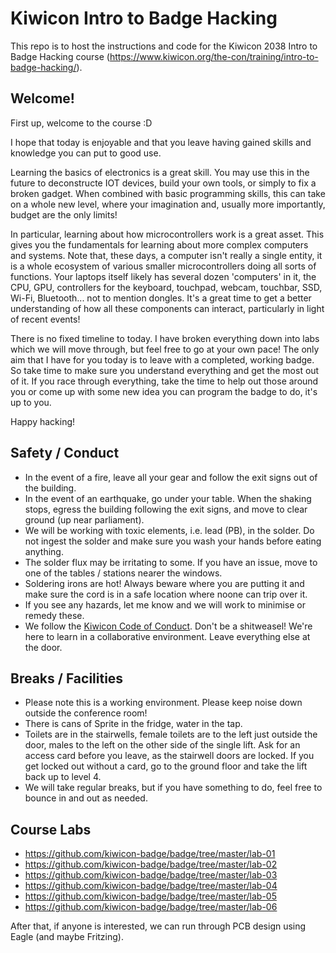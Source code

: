 # Kiwicon Intro to Badge Hacking

This repo is to host the instructions and code for the Kiwicon 2038 Intro to Badge Hacking course (https://www.kiwicon.org/the-con/training/intro-to-badge-hacking/).

## Welcome!

First up, welcome to the course :D

I hope that today is enjoyable and that you leave having gained skills and knowledge you can put to good use.

Learning the basics of electronics is a great skill. You may use this in the future to deconstructe IOT devices, build your own tools, or simply to fix a broken gadget. When combined with basic programming skills, this can take on a whole new level, where your imagination and, usually more importantly, budget are the only limits!

In particular, learning about how microcontrollers work is a great asset. This gives you the fundamentals for learning about more complex computers and systems. Note that, these days, a computer isn't really a single entity, it is a whole ecosystem of various smaller microcontrollers doing all sorts of functions. Your laptops itself likely has several dozen 'computers' in it, the CPU, GPU, controllers for the keyboard, touchpad, webcam, touchbar, SSD, Wi-Fi, Bluetooth... not to mention dongles. It's a great time to get a better understanding of how all these components can interact, particularly in light of recent events!

There is no fixed timeline to today. I have broken everything down into labs which we will move through, but feel free to go at your own pace! The only aim that I have for you today is to leave with a completed, working badge. So take time to make sure you understand everything and get the most out of it. If you race through everything, take the time to help out those around you or come up with some new idea you can program the badge to do, it's up to you.

Happy hacking!

## Safety / Conduct

+ In the event of a fire, leave all your gear and follow the exit signs out of the building.
+ In the event of an earthquake, go under your table. When the shaking stops, egress the building following the exit signs, and move to clear ground (up near parliament).
+ We will be working with toxic elements, i.e. lead (PB), in the solder. Do not ingest the solder and make sure you wash your hands before eating anything.
+ The solder flux may be irritating to some. If you have an issue, move to one of the tables / stations nearer the windows.
+ Soldering irons are hot! Always beware where you are putting it and make sure the cord is in a safe location where noone can trip over it.
+ If you see any hazards, let me know and we will work to minimise or remedy these.
+ We follow the [Kiwicon Code of Conduct](https://www.kiwicon.org/faq/#q9). Don't be a shitweasel! We're here to learn in a collaborative environment. Leave everything else at the door.

## Breaks / Facilities

+ Please note this is a working environment. Please keep noise down outside the conference room!
+ There is cans of Sprite in the fridge, water in the tap.
+ Toilets are in the stairwells, female toilets are to the left just outside the door, males to the left on the other side of the single lift. Ask for an access card before you leave, as the stairwell doors are locked. If you get locked out without a card, go to the ground floor and take the lift back up to level 4.
+ We will take regular breaks, but if you have something to do, feel free to bounce in and out as needed.

## Course Labs

+ https://github.com/kiwicon-badge/badge/tree/master/lab-01
+ https://github.com/kiwicon-badge/badge/tree/master/lab-02
+ https://github.com/kiwicon-badge/badge/tree/master/lab-03
+ https://github.com/kiwicon-badge/badge/tree/master/lab-04
+ https://github.com/kiwicon-badge/badge/tree/master/lab-05
+ https://github.com/kiwicon-badge/badge/tree/master/lab-06

After that, if anyone is interested, we can run through PCB design using Eagle (and maybe Fritzing).
